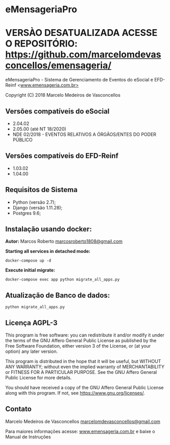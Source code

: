 # eMensageriaPro

# VERSÀO DESATUALIZADA ACESSE O REPOSITÓRIO: https://github.com/marcelomdevasconcellos/emensageria/

eMensageriaPro - Sistema de Gerenciamento de Eventos do eSocial e EFD-Reinf <www.emensageria.com.br>

Copyright (C) 2018  Marcelo Medeiros de Vasconcellos

## Versões compatíveis do eSocial

- 2.04.02
- 2.05.00 (até NT 18/2020)
- NDE 02/2018 - EVENTOS RELATIVOS A ÓRGÃOS/ENTES DO PODER PÚBLICO

## Versões compatíveis do EFD-Reinf

- 1.03.02
- 1.04.00

## Requisitos de Sistema

- Python (versão 2.7);
- Django (versão 1.11.28);
- Postgres 9.6;

## Instalação usando docker:

__Autor:__ Marcos Roberto <marcosroberto1808@gmail.com>

__Starting all services in detached mode:__

`docker-compose up -d`

__Execute initial migrate:__

`docker-compose exec app python migrate_all_apps.py`

## Atualização de Banco de dados:

`python migrate_all_apps.py`

## Licença AGPL-3

This program is free software: you can redistribute it and/or modify
it under the terms of the GNU Affero General Public License as
published by the Free Software Foundation, either version 3 of the
License, or (at your option) any later version.

This program is distributed in the hope that it will be useful,
but WITHOUT ANY WARRANTY; without even the implied warranty of
MERCHANTABILITY or FITNESS FOR A PARTICULAR PURPOSE.  See the
GNU Affero General Public License for more details.

You should have received a copy of the GNU Affero General Public License
along with this program.  If not, see <https://www.gnu.org/licenses/>.

## Contato

Marcelo Medeiros de Vasconcellos <marcelomdevasconcellos@gmail.com>

Para maiores informações acesse: www.emensageria.com.br e baixe o Manual de Instruções


